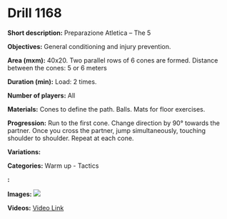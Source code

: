 # Drill 1168

**Short description:**
Preparazione Atletica – The 5

**Objectives:**
General conditioning and injury prevention.

**Area (mxm):**
40x20. Two parallel rows of 6 cones are formed. Distance between the cones: 5 or 6 meters

**Duration (min):**
Load: 2 times.

**Number of players:**
All

**Materials:**
Cones to define the path. Balls. Mats for floor exercises.

**Progression:**
Run to the first cone. Change direction by 90° towards the partner. Once you cross the partner, jump simultaneously, touching shoulder to shoulder. Repeat at each cone.

**Variations:**


**Categories:**
Warm up - Tactics

**:**


**Images:**
![](https://www.coachingfutsal.com/\images\979f95608890a0f893cce026792fcc2f779d02fc57e7555f152e013e57a703b77e3b37581004023e804e02f6ef0fc2f8480f5efeed3acd2fb748da043ba833eb534292c97e797.jpg)

**Videos:**
[Video Link](https://www.youtube.com/embed/QBe_TSMTNG0)

